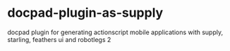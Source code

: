 docpad-plugin-as-supply
=======================

docpad plugin for generating actionscript mobile applications with supply, starling, feathers ui and robotlegs 2